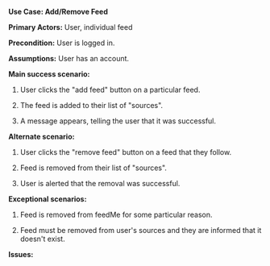 __Use Case: Add/Remove Feed__

__Primary Actors:__ User, individual feed

__Precondition:__ User is logged in.

__Assumptions:__ User has an account.

__Main success scenario:__

1. User clicks the "add feed" button on a particular feed.

2. The feed is added to their list of "sources".

3. A message appears, telling the user that it was successful.

__Alternate scenario:__

1. User clicks the "remove feed" button on a feed that they follow.

2. Feed is removed from their list of "sources".

3. User is alerted that the removal was successful.

__Exceptional scenarios:__

1. Feed is removed from feedMe for some particular reason.

2. Feed must be removed from user's sources and they are informed that it doesn't exist.

__Issues:__
